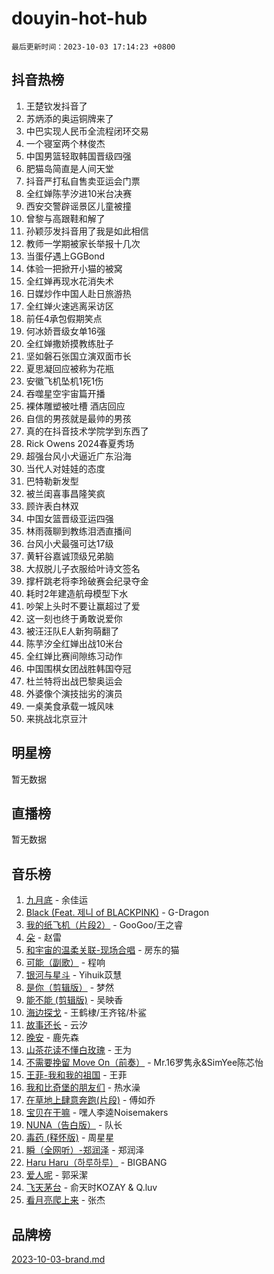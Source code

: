 # douyin-hot-hub

`最后更新时间：2023-10-03 17:14:23 +0800`

## 抖音热榜

1. 王楚钦发抖音了
1. 苏炳添的奥运铜牌来了
1. 中巴实现人民币全流程闭环交易
1. 一个寝室两个林俊杰
1. 中国男篮轻取韩国晋级四强
1. 肥猫岛简直是人间天堂
1. 抖音严打私自售卖亚运会门票
1. 全红婵陈芋汐进10米台决赛
1. 西安交警辟谣景区儿童被撞
1. 曾黎与高跟鞋和解了
1. 孙颖莎发抖音用了我是如此相信
1. 教师一学期被家长举报十几次
1. 当蛋仔遇上GGBond
1. 体验一把掀开小猫的被窝
1. 全红婵再现水花消失术
1. 日媒炒作中国人赴日旅游热
1. 全红婵火速逃离采访区
1. 前任4承包假期笑点
1. 何冰娇晋级女单16强
1. 全红婵撒娇摸教练肚子
1. 坚如磐石张国立演双面市长
1. 夏思凝回应被称为花瓶
1. 安徽飞机坠机1死1伤
1. 吞噬星空宇宙篇开播
1. 裸体雕塑被吐槽 酒店回应
1. 自信的男孩就是最帅的男孩
1. 真的在抖音技术学院学到东西了
1. Rick Owens 2024春夏秀场
1. 超强台风小犬逼近广东沿海
1. 当代人对娃娃的态度
1. 巴特勒新发型
1. 被兰闺喜事昌隆笑疯
1. 顾许表白林双
1. 中国女篮晋级亚运四强
1. 林雨薇聊到教练泪洒直播间
1. 台风小犬最强可达17级
1. 黄轩谷嘉诚顶级兄弟脑
1. 大叔脱儿子衣服给叶诗文签名
1. 撑杆跳老将李玲破赛会纪录夺金
1. 耗时2年建造航母模型下水
1. 吵架上头时不要让赢超过了爱
1. 这一刻也终于勇敢说爱你
1. 被汪汪队E人新狗萌翻了
1. 陈芋汐全红婵出战10米台
1. 全红婵比赛间隙练习动作
1. 中国围棋女团战胜韩国夺冠
1. 杜兰特将出战巴黎奥运会
1. 外婆像个演技拙劣的演员
1. 一桌美食承载一城风味
1. 来挑战北京豆汁

## 明星榜

暂无数据

## 直播榜

暂无数据

## 音乐榜

1. [九月底](https://sf6-cdn-tos.douyinstatic.com/obj/tos-cn-ve-2774/oMfewG4PDTFhF8iz3OGQ7ABH5i6fCgnMaoCbzZ) - 余佳运
1. [Black (Feat. 제니 of BLACKPINK)](https://sf3-cdn-tos.douyinstatic.com/obj/tos-cn-ve-2774/2eb92e2debbe4fe0a552bc099aef7f28) - G-Dragon
1. [我的纸飞机（片段2）](https://sf3-cdn-tos.douyinstatic.com/obj/tos-cn-ve-2774/oM2ZrKcg2CD5AeRB2gkeXOFB1IxAGJdZPazYHf) - GooGoo/王之睿
1. [朵](https://sf6-cdn-tos.douyinstatic.com/obj/tos-cn-ve-2774/932f5bdfcd7c47b880525e92ab8a4999) - 赵雷
1. [和宇宙的温柔关联-现场合唱](https://sf3-cdn-tos.douyinstatic.com/obj/tos-cn-ve-2774/o0hONGDYQBgk0e5bqDeQOonVmncA6tC2nBwZLT) - 房东的猫
1. [可能（副歌）](https://sf3-cdn-tos.douyinstatic.com/obj/tos-cn-ve-2774/cde1731888894259b333569393c2fb51) - 程响
1. [银河与星斗](https://sf3-cdn-tos.douyinstatic.com/obj/tos-cn-ve-2774/3cc0bf5f0ef140f7b6743a631bcf3c58) - Yihuik苡慧
1. [是你（剪辑版）](https://sf3-cdn-tos.douyinstatic.com/obj/tos-cn-ve-2774/46019dae783c4c969944217fe1cfafc4) - 梦然
1. [能不能 (剪辑版)](https://sf3-cdn-tos.douyinstatic.com/obj/tos-cn-ve-2774/fc4a6c45b4a34277ba4088e1d7fdff98) - 吴映香
1. [海边探戈](https://sf3-cdn-tos.douyinstatic.com/obj/tos-cn-ve-2774/os9gE0VQCGqt6VQkZDyBBYvfSDY0QFe3vVmubn) - 王鹤棣/王齐铭/朴鲨
1. [故事还长](https://sf6-cdn-tos.douyinstatic.com/obj/tos-cn-ve-2774/30a26758c8594f0ab81ac675c33ee2c5) - 云汐
1. [晚安](https://sf3-cdn-tos.douyinstatic.com/obj/tos-cn-ve-2774/a724c5e224464218839820f4e4fd632f) - 鹿先森
1. [山茶花读不懂白玫瑰](https://sf6-cdn-tos.douyinstatic.com/obj/tos-cn-ve-2774/osfn8B7DktrRHEPJgPCfDbw7QDQEkwC16BxZg9) - 王为
1. [不需要挽留 Move On（前奏）](https://sf3-cdn-tos.douyinstatic.com/obj/tos-cn-ve-2774/ooCBhgCCkF4nExzQL9WZSUbitfA8IsDkgQIYhe) - Mr.16罗隽永&SimYee陈芯怡
1. [王菲-我和我的祖国](https://sf3-cdn-tos.douyinstatic.com/obj/tos-cn-ve-2774/3ef0f373017541e18566595c96123cab) - 王菲
1. [我和比奇堡的朋友们](https://sf3-cdn-tos.douyinstatic.com/obj/tos-cn-ve-2774/f0505db981ea4a6d91453a15924a82aa) - 热水澡
1. [在草地上肆意奔跑(片段)](https://sf6-cdn-tos.douyinstatic.com/obj/tos-cn-ve-2774/8831d494742f45dabdfa8adb8b817259) - 傅如乔
1. [宝贝在干嘛](https://sf3-cdn-tos.douyinstatic.com/obj/tos-cn-ve-2774/okW4hBCfJI5B2ZEgTCtikhMW7IafzNrBQIYkpJ) - 嘿人李逵Noisemakers
1. [NUNA（告白版）](https://sf6-cdn-tos.douyinstatic.com/obj/tos-cn-ve-2774/a65828cbd8ce41a78a430a58b49f4feb) - 队长
1. [毒药 (释怀版)](https://sf6-cdn-tos.douyinstatic.com/obj/tos-cn-ve-2774/oYILMEAzspdZBIzy4frJNB8ZHPHWAhiwowd4Ad) - 周星星
1. [瞬（全网听）-郑润泽](https://sf3-cdn-tos.douyinstatic.com/obj/tos-cn-ve-2774/o4Vb9eJZClCZTnRQYy0BRSeHGrDtrkrQgIBvQt) - 郑润泽
1. [Haru Haru（하루하루）](https://sf3-cdn-tos.douyinstatic.com/obj/tos-cn-ve-2774/940c04aa98154ee7bdbaaa2ad9f28aec) - BIGBANG
1. [爱人呢](https://sf6-cdn-tos.douyinstatic.com/obj/tos-cn-ve-2774/2041dc10f3c442f1992b439a00eaf2ba) - 郭采潔
1. [飞天茅台](https://sf3-cdn-tos.douyinstatic.com/obj/tos-cn-ve-2774/o4GhTV5kIuMWmC2Ai1WzNglssgBfQaqQCSLxUU) - 俞天时KOZAY & Q.luv
1. [看月亮爬上来](https://sf6-cdn-tos.douyinstatic.com/obj/tos-cn-ve-2774/356c324112764016b25295e535f2daf0) - 张杰

## 品牌榜

[2023-10-03-brand.md](2023-10-03-brand.md)
